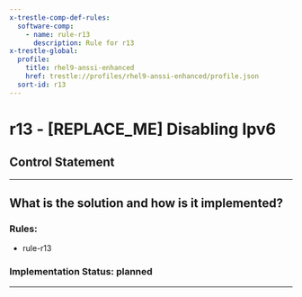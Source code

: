 ```yaml
---
x-trestle-comp-def-rules:
  software-comp:
    - name: rule-r13
      description: Rule for r13
x-trestle-global:
  profile:
    title: rhel9-anssi-enhanced
    href: trestle://profiles/rhel9-anssi-enhanced/profile.json
  sort-id: r13
---
```


# r13 - \[REPLACE_ME\] Disabling Ipv6

## Control Statement

______________________________________________________________________

## What is the solution and how is it implemented?

<!-- For implementation status enter one of: implemented, partial, planned, alternative, not-applicable -->

<!-- Note that the list of rules under ### Rules: is read-only and changes will not be captured after assembly to JSON -->

<!-- Add control implementation description here for control: r13 -->

### Rules:

  - rule-r13

### Implementation Status: planned

______________________________________________________________________
